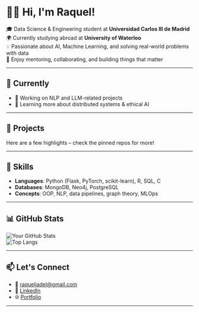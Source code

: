 # 👋🏻 Hi, I'm Raquel!

🎓 Data Science & Engineering student at **Universidad Carlos III de Madrid**  
🌍 Currently studying abroad at **University of Waterloo**  
💡 Passionate about AI, Machine Learning, and solving real-world problems with data  
🤝 Enjoy mentoring, collaborating, and building things that matter  

---

## 💼 Currently

- 🔬 Working on NLP and LLM-related projects  
- 🌱 Learning more about distributed systems & ethical AI  

---

## 🚀 Projects

Here are a few highlights – check the pinned repos for more!  

---

## 🧠 Skills

- **Languages**: Python (Flask, PyTorch, scikit-learn), R, SQL, C 
- **Databases**: MongoDB, Neo4j, PostgreSQL  
- **Concepts**: OOP, NLP, data pipelines, graph theory, MLOps  

---

## 📊 GitHub Stats

![Your GitHub Stats](https://github-readme-stats.vercel.app/api?username=yourusername&show_icons=true&theme=radical)  
![Top Langs](https://github-readme-stats.vercel.app/api/top-langs/?username=yourusername&layout=compact&theme=radical)

---

## 📫 Let's Connect

- 📧 [raqueljadel@gmail.com](mailto:your.email@example.com)  
- 💼 [LinkedIn](https://www.linkedin.com/in/raquel-jaen-delgado)  
- 🌐 [Portfolio](https://your-portfolio-site.com)

---
